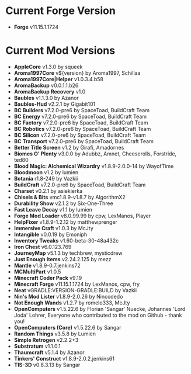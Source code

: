 Current Forge Version
=
- **Forge** v11.15.1.1724

Current Mod Versions
=
- **AppleCore** v1.3.0 by squeek
- **Aroma1997Core** v${version} by Aroma1997, Schillaa
- **Aroma1997Core|Helper** v1.0.3.4.b58
- **AromaBackup** v0.0.1.1.b26
- **AromaBackup Recovery** v1.0
- **Baubles** v1.1.3.0 by Azanor
- **Baubles-Hud** v2.2.1 by Gigabit101
- **BC Builders** v7.2.0-pre6 by SpaceToad, BuildCraft Team
- **BC Energy** v7.2.0-pre6 by SpaceToad, BuildCraft Team
- **BC Factory** v7.2.0-pre6 by SpaceToad, BuildCraft Team
- **BC Robotics** v7.2.0-pre6 by SpaceToad, BuildCraft Team
- **BC Silicon** v7.2.0-pre6 by SpaceToad, BuildCraft Team
- **BC Transport** v7.2.0-pre6 by SpaceToad, BuildCraft Team
- **Better Title Screen** v1.2 by Girafi, Amadornes
- **Biomes O' Plenty** v3.0.0 by Adubbz, Amnet, Cheeserolls, Forstride, ted80
- **Blood Magic: Alchemical Wizardry** v1.8.9-2.0.0-14 by WayofTime
- **Bloodmoon** v1.2 by lumien
- **Botania** r1.8-249 by Vazkii
- **BuildCraft** v7.2.0-pre6 by SpaceToad, BuildCraft Team
- **Charset** v0.2.1 by asiekierka
- **Chisels & Bits** vmc1.8.9-v1.8.7 by AlgorithmX2
- **Durability Show** v2.1.2 by Six-One-Three
- **Fast Leave Decay** v1.1 by lumien
- **Forge Mod Loader** v8.0.99.99 by cpw, LexManos, Player
- **HelpFixer** v1.8.9-1.2.12 by matthewprenger
- **Immersive Craft** v1.0.3 by McJty
- **Intangible** v0.0.19 by Emoniph
- **Inventory Tweaks** v1.60-beta-30-48a432c
- **Iron Chest** v6.0.123.769
- **JourneyMap** v5.1.3 by techbrew, mysticdrew
- **Just Enough Items** v2.24.2.125 by mezz
- **Mantle** v1.8.9-0.7.jenkins72
- **MCMultiPart** v1.0.5
- **Minecraft Coder Pack** v9.19
- **Minecraft Forge** v11.15.1.1724 by LexManos, cpw, fry
- **Neat** vGRADLE:VERSION-GRADLE:BUILD by Vazkii
- **Nin's Mod Lister** v1.8.9-2.0.26 by Nincodedo
- **Not Enough Wands** v1.2.7 by romelo333, McJty
- **OpenComputers** v1.5.22.6 by Florian 'Sangar' Nuecke, Johannes 'Lord Joda' Lohrer, Everyone who contributed to the mod on Github - thank you!
- **OpenComputers (Core)** v1.5.22.6 by Sangar
- **Random Things** v3.5.8 by Lumien
- **Simple Retrogen** v2.2.2+3
- **Substratum** v1.1.0.1
- **Thaumcraft** v5.1.4 by Azanor
- **Tinkers' Construct** v1.8.9-2.0.2.jenkins61
- **TIS-3D** v0.8.3.13 by Sangar
